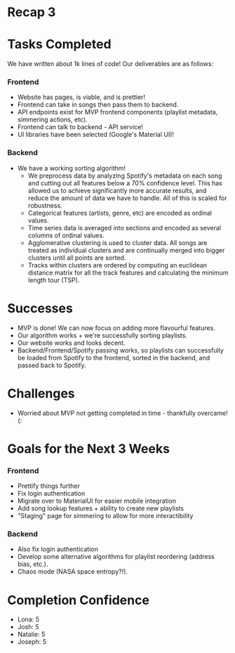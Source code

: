 # Recap 3

# Tasks Completed

We have written about 1k lines of code! Our deliverables are as follows:

### Frontend

- Website has pages, is viable, and is prettier!
- Frontend can take in songs then pass them to backend.
- API endpoints exist for MVP frontend components (playlist metadata, simmering
  actions, etc).
- Frontend can talk to backend - API service!
- UI libraries have been selected (Google's Material UI)!

### Backend

- We have a working sorting algorithm!
  - We preprocess data by analyzing Spotify's metadata on each song and cutting
    out all features below a 70% confidence level. This has allowed us to
    achieve significantly more accurate results, and reduce the amount of data
    we have to handle. All of this is scaled for robustness.
  - Categorical features (artists, genre, etc) are encoded as ordinal values.
  - Time series data is averaged into sections and encoded as several columns of
    ordinal values.
  - Agglomerative clustering is used to cluster data. All songs are treated as
    individual clusters and are continually merged into bigger clusters until
    all points are sorted.
  - Tracks within clusters are ordered by computing an euclidean distance matrix
    for all the track features and calculating the minimum length tour (TSP).

# Successes

- MVP is done! We can now focus on adding more flavourful features.
- Our algorithm works + we're successfully sorting playlists.
- Our website works and looks decent.
- Backend/Frontend/Spotify passing works, so playlists can successfully be
  loaded from Spotify to the frontend, sorted in the backend, and passed back to
  Spotify.

# Challenges

- Worried about MVP not getting completed in time - thankfully overcame! (:

# Goals for the Next 3 Weeks

### Frontend

- Prettify things further
- Fix login authentication
- Migrate over to MaterialUI for easier mobile integration
- Add song lookup features + ability to create new playlists
- "Staging" page for simmering to allow for more interactibility

### Backend

- Also fix login authentication
- Develop some alternative algorithms for playlist reordering (address bias,
  etc.).
- Chaos mode (NASA space entropy?!).

# Completion Confidence

- Lona: 5
- Josh: 5
- Natalie: 5
- Joseph: 5
